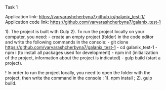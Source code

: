 Task 1

Application link: https://varvarashcherbyna7.github.io/galanix_test-1/
Application code link: https://github.com/varvarashcherbyna7/galanix_test-1

1). The project is built with Gulp 
2). To run the project locally on your computer, you need:
    - create an empty project (folder) in the code editor and write the following commands in the console:
        - git clone https://github.com/varvarashcherbyna7/galanix_test-1
        - cd galanix_test-1
        -  npm i  (to install all packages used for development)
        - npm init (initialization of the project, information about the project is indicated)
        - gulp build (start a project).
        
        
        
! In order to run the project locally, you need to open the folder with the project, then write the command in the console :
		1). npm install ;
    2). gulp build.
